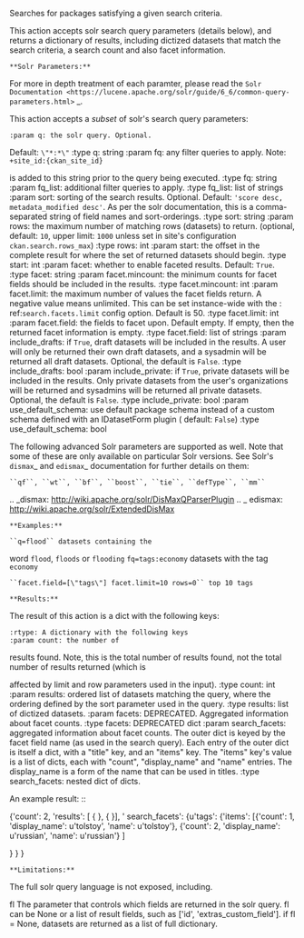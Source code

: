  Searches for packages satisfying a given search criteria.

 This action accepts solr search query parameters (details below), and
 returns a dictionary of results, including dictized datasets that match
 the search criteria, a search count and also facet information.

    **Solr Parameters:**

 For more in depth treatment of each paramter,
please read the
    `Solr Documentation
    <https://lucene.apache.org/solr/guide/6_6/common-query-parameters.html>`
_.

 This action accepts a *subset* of solr's search query parameters:


    :param q: the solr query. Optional.
Default: ``\"*:*\"``
    :type q: string
    :param fq: any filter queries to apply. Note: ``+site_id:{ckan_site_id}``

 is added to this string prior to the query being executed.
    :type fq: string
    :param fq_list: additional
filter queries to apply.
    :type fq_list: list of strings
    :param sort: sorting of the search results. Optional.
Default:
        ``'score desc, metadata_modified desc'``. As per the solr
 documentation, this is a comma-separated
string of field names and
 sort-orderings.
    :type sort: string
    :param rows: the maximum number of matching
rows (datasets) to return.
        (optional, default: ``10``, upper limit: ``1000`` unless set in
 site's
configuration ``ckan.search.rows_max``)
    :type rows: int
    :param start: the offset in the complete result for
where the set of
 returned datasets should begin.
    :type start: int
    :param facet: whether to enable faceted
results. Default: ``True``.
    :type facet: string
    :param facet.mincount: the minimum counts for facet fields
should be
 included in the results.
    :type facet.mincount: int
    :param facet.limit: the maximum number of
values the facet fields return.
 A negative value means unlimited. This can be set instance-wide with
 the :
ref:`search.facets.limit` config option. Default is 50.
    :type facet.limit: int
    :param facet.field: the fields
to facet upon. Default empty. If empty,
 then the returned facet information is empty.
    :type facet.field: list of
strings
    :param include_drafts: if ``True``, draft datasets will be included in the
 results. A user will only be
returned their own draft datasets, and a
 sysadmin will be returned all draft datasets. Optional, the default
is
        ``False``.
    :type include_drafts: bool
    :param include_private: if ``True``, private datasets will
be included in
 the results. Only private datasets from the user's organizations will
 be returned and sysadmins will
be returned all private datasets.
 Optional, the default is ``False``.
    :type include_private: bool
    :param
use_default_schema: use default package schema instead of
 a custom schema defined with an IDatasetForm plugin (
default: ``False``)
    :type use_default_schema: bool


 The following advanced Solr parameters are supported as
well. Note that
 some of these are only available on particular Solr versions. See Solr's
    `dismax`_ and `edismax`_
documentation for further details on them:

    ``qf``, ``wt``, ``bf``, ``boost``, ``tie``, ``defType``, ``mm``



 .. _dismax: http://wiki.apache.org/solr/DisMaxQParserPlugin
    .. _
edismax: http://wiki.apache.org/solr/ExtendedDisMax


    **Examples:**

    ``q=flood`` datasets containing the
word `flood`, `floods` or `flooding`
    ``fq=tags:economy`` datasets with the tag `economy`

    ``facet.field=[\"tags\"] facet.limit=10 rows=0`` top 10 tags

    **Results:**

 The result of this action is
a dict with the following keys:

    :rtype: A dictionary with the following keys
    :param count: the number of
results found. Note, this is the total number
 of results found, not the total number of results returned (which is

affected by limit and row parameters used in the input).
    :type count: int
    :param results: ordered list of
datasets matching the query, where the
 ordering defined by the sort parameter used in the query.
    :type results:
list of dictized datasets.
    :param facets: DEPRECATED. Aggregated information about facet counts.
    :type facets:
DEPRECATED dict
    :param search_facets: aggregated information about facet counts. The outer
 dict is keyed by the
facet field name (as used in the search query).
 Each entry of the outer dict is itself a dict, with a \"title\" key,
and
 an \"items\" key. The \"items\" key's value is a list of dicts, each with
 \"count\", \"display_name\" and
\"name\" entries. The display_name is a
 form of the name that can be used in titles.
    :type search_facets: nested
dict of dicts.

 An example result: ::

 {'count': 2,
      'results': [ { <snip> }, { <snip> }],
      '
search_facets': {u'tags':
{'items': [{'count': 1,
                                             'display_name': u'tolstoy',
                                             'name': u'tolstoy'},
 {'count': 2,
                                             'display_name': u'russian',
                                             'name': u'russian'}
                                           ]

 }
 }
 }

    **Limitations:**

 The full solr query language is not exposed, including.

 fl
 The parameter
that controls which fields are returned in the solr
 query.
 fl can be None or a list of result fields, such
as ['id', 'extras_custom_field'].
 if fl = None, datasets are returned as a list of full dictionary.
    